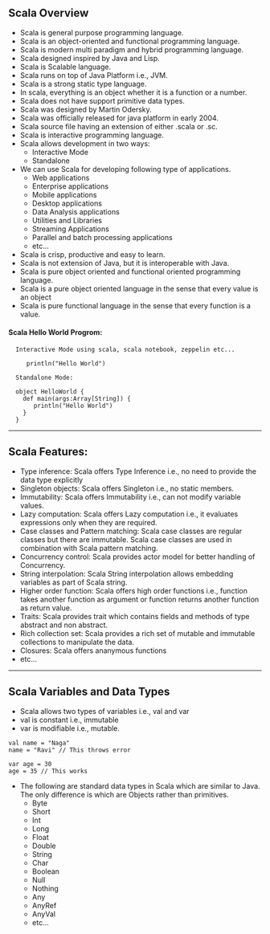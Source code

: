 ## Scala Overview

* Scala is general purpose programming language.
* Scala is an object-oriented and functional programming language.
* Scala is modern multi paradigm and hybrid programming language.
* Scala designed inspired by Java and Lisp.
* Scala is Scalable language.
* Scala runs on top of Java Platform i.e., JVM.
* Scala is a strong static type language.
* In scala, everything is an object whether it is a function or a number. 
* Scala does not have support primitive data types.
* Scala was designed by Martin Odersky. 
* Scala was officially released for java platform in early 2004.
* Scala source file having an extension of either .scala or .sc.
* Scala is interactive programming language.
* Scala allows development in two ways:
  * Interactive Mode
  * Standalone
* We can use Scala for developing following type of applications.
  * Web applications
  * Enterprise applications
  * Mobile applications
  * Desktop applications
  * Data Analysis applications
  * Utilities and Libraries
  * Streaming Applications
  * Parallel and batch processing applications
  * etc...
* Scala is crisp, productive and easy to learn.
* Scala is not extension of Java, but it is interoperable with Java.
* Scala is pure object oriented and functional oriented programming language.
* Scala is a pure object oriented language in the sense that every value is an object
* Scala is pure functional language in the sense that every function is a value.

#### Scala Hello World Progrom:
```
  Interactive Mode using scala, scala notebook, zeppelin etc...
  
     println("Hello World")
     
  Standalone Mode:
  
  object HelloWorld {
    def main(args:Array[String]) {
       println("Hello World")
    }
  }
```
**************
## Scala Features:
* Type inference: Scala offers Type Inference i.e., no need to provide the data type explicitly
* Singleton objects: Scala offers Singleton i.e., no static members.
* Immutability: Scala offers Immutability i.e., can not modify variable values.
* Lazy computation: Scala offers Lazy computation i.e., it evaluates expressions only when they are required.
* Case classes and Pattern matching: Scala case classes are regular classes but there are immutable. Scala case classes are used in combination with Scala pattern matching.
* Concurrency control: Scala provides actor model for better handling of Concurrency.
* String interpolation: Scala String interpolation allows embedding variables as part of Scala string.
* Higher order function: Scala offers high order functions i.e., function takes another function as argument or function returns another function as return value.
* Traits: Scala provides trait which contains fields and methods of type abstract and non abstract.
* Rich collection set: Scala provides a rich set of mutable and immutable collections to manipulate the data.
* Closures: Scala offers ananymous functions
* etc...


********************
## Scala Variables and Data Types
* Scala allows two types of variables i.e., val and var
* val is constant i.e., immutable
* var is modifiable i.e., mutable.

```
val name = "Naga"
name = "Ravi" // This throws error

var age = 30
age = 35 // This works
```
* The following are standard data types in Scala which are similar to Java. The only difference is which are Objects rather than primitives.
  * Byte
  * Short
  * Int
  * Long
  * Float
  * Double
  * String
  * Char
  * Boolean
  * Null
  * Nothing
  * Any
  * AnyRef
  * AnyVal
  * etc...
